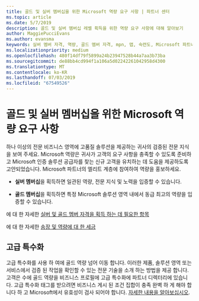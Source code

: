 ```yaml
---
title: 골드 및 실버 멤버십을 위한 Microsoft 역량 요구 사항 | 파트너 센터
ms.topic: article
ms.date: 5/7/2019
description: 골드 및 실버 멤버십 레벨 획득을 위한 역량 요구 사항에 대해 알아보기
author: MaggiePucciEvans
ms.author: evansma
keywords: 실버 멤버 자격, 역량, 골드 멤버 자격, mpn, 맵, 숙련도, Microsoft 파트너 네트워크, 네트워크 멤버 자격과 고급 특수화
ms.localizationpriority: medium
ms.openlocfilehash: 480f14df79f5899a24b23947528b44a7aa3b73ba
ms.sourcegitcommit: de88bb4cd994f1a106a5d02242261042958d4300
ms.translationtype: MT
ms.contentlocale: ko-KR
ms.lasthandoff: 07/03/2019
ms.locfileid: "67549526"
---
```

# <a name="microsoft-competency-requirements-for-gold-and-silver-membership"></a>골드 및 실버 멤버십을 위한 Microsoft 역량 요구 사항


하나 이상의 전문 비즈니스 영역에 고품질 솔루션을 제공하는 귀사의 검증된 전문 지식을 보여 주세요. Microsoft 역량은 귀사가 고객의 요구 사항을 충족할 수 있도록 준비하고 Microsoft 인증 솔루션 공급자를 찾는 신규 고객을 유치하는 데 도움을 제공하도록 고안되었습니다. Microsoft 파트너의 엘리트 계층에 참여하여 역량을 홍보하세요.

- **실버 멤버십**을 획득하면 일관된 역량, 전문 지식 및 노력을 입증할 수 있습니다.

- **골드 멤버십**을 획득하면 특정 Microsoft 솔루션 영역 내에서 동급 최고의 역량을 입증할 수 있습니다.

에 대 한 자세한 [실버 및 골드 멤버 자격을 획득 하는 데 필요한 항목](https://partner.microsoft.com/membership/competencies)

에 대 한 자세한 [송장 및 역량에 대 한 세금](mpn-view-print-maps-invoice.md)

## <a name="advanced-specializations"></a>고급 특수화

고급 특수화를 사용 하 여에 골드 역량 넘어 이동 합니다. 이러한 제품, 솔루션 영역 또는 서비스에서 검증 된 작업을 확인할 수 있는 전문 기술을 소개 하는 방법을 제공 합니다. 고객은 수에 골드 역량을 비즈니스 프로필에 고급 특수화에 파트너 디렉터리에 있습니다. 고급 특수화 태그를 받으려면 비즈니스 게시 된 조건 집합이 충족 완벽 하 게 해야 합니다 하 고 Microsoft에서 유효성이 검사 되어야 합니다. [자세한 내용을 알아보십시오](https://partner.microsoft.com/en-us/membership/competencies#tab-content-2). 